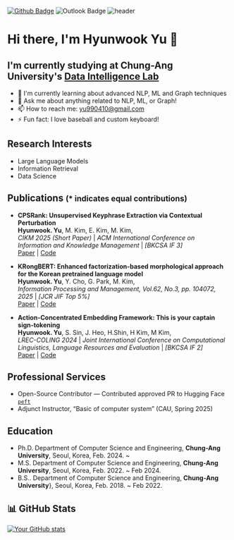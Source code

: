 [![Github Badge](https://img.shields.io/badge/-Splo2t-grey?style=flat&logo=github&logoColor=white&link=https://github.com/Splo2t/)](https://www.github.com/Splo2t/) ![Outlook Badge](https://img.shields.io/badge/-yu990410@gmail.com-0078D4?style=flat&logo=microsoft-outlook&logoColor=white&link=mailto:yu990410@gmail.com)
![header](https://capsule-render.vercel.app/api?type=shark&color=gradient&height=200&section=Header&text=Hi%20there&fontSize=70&fontAlignY=35)

# Hi there, I'm Hyunwook Yu 👋

## I'm currently studying at Chung-Ang University's [Data Intelligence Lab](https://sites.google.com/view/dilabcau/home)

- 🌱 I'm currently learning about advanced NLP, ML and Graph techniques
- 💬 Ask me about anything related to NLP, ML, or Graph!
- 📫 How to reach me: [yu990410@gmail.com](mailto:yu990410@gmail.com)
- ⚡ Fun fact: I love baseball and custom keyboard!

## Research Interests
- Large Language Models
- Information Retrieval
- Data Science

## Publications <small>(* indicates equal contributions)</small><br>
- **CPSRank: Unsupervised Keyphrase Extraction via Contextual Perturbation**<br>
  **Hyunwook. Yu**, M. Kim, E. Kim, M. Kim, <br>
  *CIKM 2025 (Short Paper)* | *ACM International Conference on Information and Knowledge Management* | *[BKCSA IF 3]*<br>
  [Paper](https://dilab-cau.synology.me:5001/d/s/14UNw8ui8lcEN8Wm5u3q0osO5IPMUO7F/XcYF0eJdKwZqP1NpCOV3cxibZUqya9mZ-DrbAeBS8fQw) | [Code](https://github.com/Splo2t/CPSRank)<br>

- **KRongBERT: Enhanced factorization-based morphological approach for the Korean pretrained language model**<br>
  **Hyunwook. Yu**, Y. Cho, G. Park, M. Kim, <br>
  *Information Processing and Management, Vol.62, No.3, pp. 104072, 2025* | *[JCR JIF Top 5%]*<br>
  [Paper](https://www.sciencedirect.com/science/article/pii/S0306457325000147) | [Code](https://github.com/Splo2t/KRongBERT)<br>

- **Action-Concentrated Embedding Framework: This is your captain sign-tokening**<br>
  **Hyunwook. Yu**, S. Sin, J. Heo, H.Shin, H Kim, M Kim, <br>
  *LREC-COLING 2024* | *Joint International Conference on Computational Linguistics, Language Resources and Evaluation* | *[BKCSA IF 2]*<br>
  [Paper](https://aclanthology.org/2024.lrec-main.29/) | [Code](https://github.com/Splo2t/action_concentrated_embedding)<br>
  
## Professional Services
- Open-Source Contributor — Contributed approved PR to Hugging Face [`peft`](https://github.com/huggingface/peft)  <br>
- Adjunct Instructor, “Basic of computer system” (CAU, Spring 2025)<br>

## Education
- Ph.D. Department of Computer Science and Engineering, **Chung-Ang University**, Seoul, Korea, Feb. 2024. ~ <br>
- M.S.  Department of Computer Science and Engineering, **Chung-Ang University**, Seoul, Korea, Feb. 2022. ~ Feb 2024.<br>
- B.S.. Department of Computer Science and Engineering, **Chung-Ang University**}, Seoul, Korea, Feb. 2018. ~ Feb 2022.<br>

## 📊 GitHub Stats

[![Your GitHub stats](https://github-readme-stats.vercel.app/api?username=splo2t)](https://github.com/splo2t)

